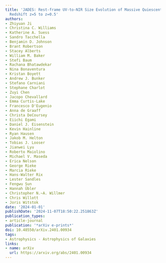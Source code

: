 ```yaml
---
title: 'JADES: Rest-frame UV-to-NIR Size Evolution of Massive Quiescent Galaxies from
  Redshift z=5 to z=0.5'
authors:
- Zhiyuan Ji
- Christina C. Williams
- Katherine A. Suess
- Sandro Tacchella
- Benjamin D. Johnson
- Brant Robertson
- Stacey Alberts
- William M. Baker
- Stefi Baum
- Rachana Bhatawdekar
- Nina Bonaventura
- Kristan Boyett
- Andrew J. Bunker
- Stefano Carniani
- Stephane Charlot
- Zuyi Chen
- Jacopo Chevallard
- Emma Curtis-Lake
- Francesco D'Eugenio
- Anna de Graaff
- Christa DeCoursey
- Eiichi Egami
- Daniel J. Eisenstein
- Kevin Hainline
- Ryan Hausen
- Jakob M. Helton
- Tobias J. Looser
- Jianwei Lyu
- Roberto Maiolino
- Michael V. Maseda
- Erica Nelson
- George Rieke
- Marcia Rieke
- Hans-Walter Rix
- Lester Sandles
- Fengwu Sun
- Hannah Übler
- Christopher N.~A. Willmer
- Chris Willott
- Joris Witstok
date: '2024-01-01'
publishDate: '2024-11-07T18:50:22.251863Z'
publication_types:
- article-journal
publication: '*arXiv e-prints*'
doi: 10.48550/arXiv.2401.00934
tags:
- Astrophysics - Astrophysics of Galaxies
links:
- name: arXiv
  url: https://arxiv.org/abs/2401.00934
---
```

